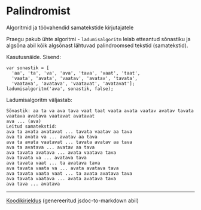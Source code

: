 # Palindromist

Algoritmid ja töövahendid samatekstide kirjutajatele

Praegu pakub ühte algoritmi - `ladumisalgoritm` leiab etteantud sõnastiku ja algsõna abil kõik algsõnast lähtuvad palindroomsed tekstid (samatekstid).

Kasutusnäide. Sisend:

````
var sonastik = [
  'aa', 'ta', 'va', 'ava', 'tava', 'vaat', 'taat',
  'vaata', 'avata', 'vaatav', 'avatav', 'tavata',
  'vaatava', 'avatava', 'vaatavat', 'avatavat'];
ladumisalgoritm('ava', sonastik, false);
````
Ladumisalgoritm väljastab:

````
Sõnastik: aa ta va ava tava vaat taat vaata avata vaatav avatav tavata vaatava avatava vaatavat avatavat 
ava ... (ava) 
Leitud samatekstid: 
ava ta avata avatavat ... tavata vaatav aa tava 
ava ta avata va ... avatav aa tava 
ava ta avata vaatavat ... tavata avatav aa tava 
ava ta avatava ... avatav aa tava 
ava tavata avatava ... avata vaatava tava 
ava tavata va ... avatava tava 
ava tavata vaat ... ta avatava tava 
ava tavata vaata va ... avata avatava tava 
ava tavata vaata vaat ... ta avata avatava tava 
ava tavata vaatava ... avata avatava tava 
ava tava ... avatava 
````

---

[Koodikirjeldus](docs/Koodikirjeldus.md) (genereeritud jsdoc-to-markdown abil)
